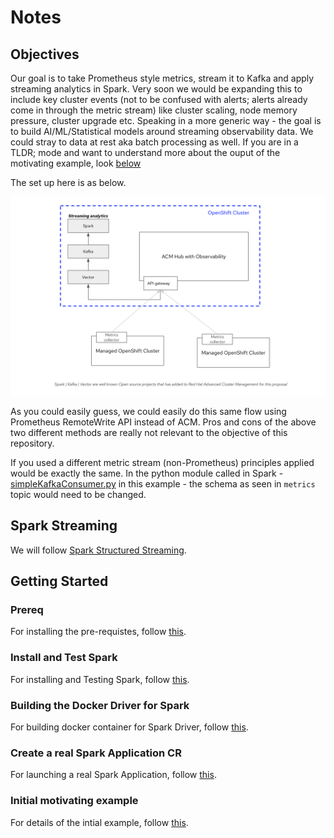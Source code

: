 # Notes

## Objectives
 Our goal is to take Prometheus style metrics, stream it to Kafka and apply streaming analytics in Spark. Very soon we would be expanding this to include key cluster events (not to be confused with alerts; alerts already come in through the metric stream) like cluster scaling, node memory pressure, cluster upgrade etc. Speaking in a more generic way - the goal is to build AI/ML/Statistical models around streaming observability data. We could stray to data at rest aka batch processing as well. If you are in a TLDR; mode and want to understand more about the ouput of the motivating example, look [below](#Initial-motivating-example)
 
 The set up here is as below.

 ![](proposed_architecture.png)

 As you could easily guess, we could easily do this same flow using Prometheus RemoteWrite API instead of ACM. Pros and cons of the above two different methods are really not relevant to the objective of this repository.

 If you used a different metric stream (non-Prometheus) principles applied would be exactly the same. In the python module called in Spark - [simpleKafkaConsumer.py](spark/simpleKafkaConsumer.py) in this example - the schema as seen in `metrics` topic would need to be changed.
## Spark Streaming

We will follow [Spark Structured Streaming](https://spark.apache.org/docs/3.3.0/structured-streaming-programming-guide.html).
## Getting Started
### Prereq

For installing the pre-requistes, follow [this](InstallPreReqs.md).

### Install and Test Spark

For installing and Testing Spark, follow [this](InstallSpark.md).

### Building the Docker Driver for Spark

For building docker container for Spark Driver, follow [this](CreateSparkDockerDriver.md).

### Create a real Spark Application CR

For launching a real Spark Application, follow [this](LaunchSparkJob.md).

### Initial motivating example

For details of the intial example, follow [this](ParsingMetrics.md).

 
